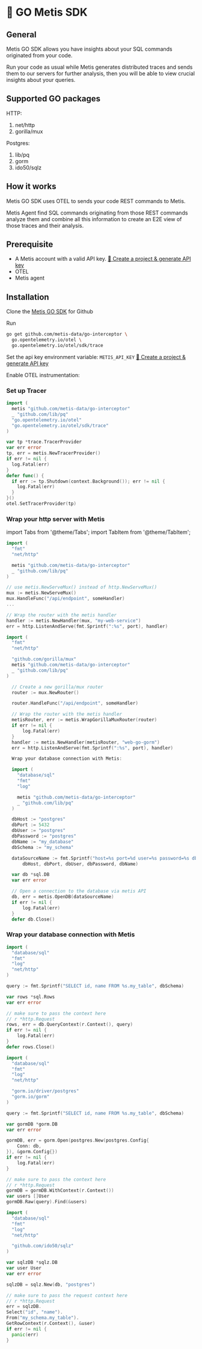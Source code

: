 # 🐲 GO Metis SDK

## **General**

Metis GO SDK allows you have insights about your SQL commands originated from your code.

Run your code as usual while Metis generates distributed traces and sends them to our servers for further analysis, then you will be able to view crucial insights about your queries.

## **Supported GO packages**

HTTP:

1. net/http
2. gorilla/mux

Postgres:

1. lib/pq
2. gorm
3. ido50/sqlz

## **How it works**

Metis GO SDK uses OTEL to sends your code REST commands to Metis.

Metis Agent find SQL commands originating from those REST commands analyze them and combine all this information to create an E2E view of those traces and their analysis.

## **Prerequisite**

- A Metis account with a valid API key. [🥽 Create a project & generate API key](../Create%20a%20project%20&%20generate%20API%20key.md)
- OTEL
- Metis agent

## **Installation**

Clone the [Metis GO SDK](https://github.com/metis-data/go-interceptor) for Github

Run

```bash
go get github.com/metis-data/go-interceptor \
  go.opentelemetry.io/otel \
  go.opentelemetry.io/otel/sdk/trace
```

Set the api key environment variable: `METIS_API_KEY` [🥽 Create a project & generate API key](../Create%20a%20project%20&%20generate%20API%20key.md)

Enable OTEL instrumentation:

### Set up Tracer

```go
import (
  metis "github.com/metis-data/go-interceptor"
  _ "github.com/lib/pq"
  "go.opentelemetry.io/otel"
  "go.opentelemetry.io/otel/sdk/trace"
)

var tp *trace.TracerProvider
var err error
tp, err = metis.NewTracerProvider()
if err != nil {
  log.Fatal(err)
}
defer func() {
  if err := tp.Shutdown(context.Background()); err != nil {
    log.Fatal(err)
  }
}()
otel.SetTracerProvider(tp)
```

### Wrap your http server with Metis

import Tabs from '@theme/Tabs';
import TabItem from '@theme/TabItem';

<Tabs>
<TabItem value="http" label="Net/http">

```go
import (
  "fmt"
  "net/http"

  metis "github.com/metis-data/go-interceptor"
  _ "github.com/lib/pq"
)

// use metis.NewServeMux() instead of http.NewServeMux()
mux := metis.NewServeMux()
mux.HandleFunc("/api/endpoint", someHandler)
...

// Wrap the router with the metis handler
handler := metis.NewHandler(mux, "my-web-service")
err = http.ListenAndServe(fmt.Sprintf(":%s", port), handler)
```

</TabItem>
<TabItem value="mux" label="Gorilla/mux">

```go
import (
  "fmt"
  "net/http"

  "github.com/gorilla/mux"
  metis "github.com/metis-data/go-interceptor"
  _ "github.com/lib/pq"
)

  // Create a new gorilla/mux router
  router := mux.NewRouter()

  router.HandleFunc("/api/endpoint", someHandler)

  // Wrap the router with the metis handler
  metisRouter, err := metis.WrapGorillaMuxRouter(router)
  if err != nil {
      log.Fatal(err)
  }
  handler := metis.NewHandler(metisRouter, "web-go-gorm")
  err = http.ListenAndServe(fmt.Sprintf(":%s", port), handler)

  Wrap your database connection with Metis:

  import (
    "database/sql"
    "fmt"
    "log"

    metis "github.com/metis-data/go-interceptor"
    _ "github.com/lib/pq"
  )

  dbHost := "postgres"
  dbPort := 5432
  dbUser := "postgres"
  dbPassword := "postgres"
  dbName := "my_database"
  dbSchema := "my_schema"

  dataSourceName := fmt.Sprintf("host=%s port=%d user=%s password=%s dbname=%s sslmode=disable",
      dbHost, dbPort, dbUser, dbPassword, dbName)

  var db *sql.DB
  var err error

  // Open a connection to the database via metis API
  db, err = metis.OpenDB(dataSourceName)
  if err != nil {
      log.Fatal(err)
  }
  defer db.Close()
```

</TabItem>

</Tabs>

### Wrap your database connection with Metis

<Tabs>
<TabItem value="pq" label="lib/pq">

```go
import (
  "database/sql"
  "fmt"
  "log"
  "net/http"
)

query := fmt.Sprintf("SELECT id, name FROM %s.my_table", dbSchema)

var rows *sql.Rows
var err error

// make sure to pass the context here
// r *http.Request
rows, err = db.QueryContext(r.Context(), query)
if err != nil {
    log.Fatal(err)
}
defer rows.Close()
```

</TabItem>
<TabItem value="gorm" label="lib/gorm">

```go
import (
  "database/sql"
  "fmt"
  "log"
  "net/http"

  "gorm.io/driver/postgres"
  "gorm.io/gorm"
)

query := fmt.Sprintf("SELECT id, name FROM %s.my_table", dbSchema)

var gormDB *gorm.DB
var err error

gormDB, err = gorm.Open(postgres.New(postgres.Config{
    Conn: db,
}), &gorm.Config{})
if err != nil {
    log.Fatal(err)
}

// make sure to pass the context here
// r *http.Request
gormDB = gormDB.WithContext(r.Context())
var users []User
gormDB.Raw(query).Find(&users)
```

  </TabItem>
  <TabItem  value="sqlz" label="ido50/sqlz">

```go
import (
  "database/sql"
  "fmt"
  "log"
  "net/http"

  "github.com/ido50/sqlz"
)

var sqlzDB *sqlz.DB
var user User
var err error

sqlzDB = sqlz.New(db, "postgres")

// make sure to pass the request context here
// r *http.Request
err = sqlzDB.
Select("id", "name").
From("my_schema.my_table").
GetRowContext(r.Context(), &user)
if err != nil {
  panic(err)
}
```

</TabItem>
</Tabs>
